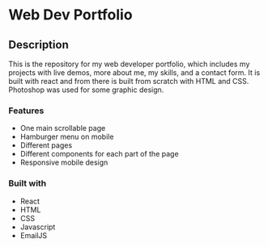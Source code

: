 # Web Dev Portfolio

## Description

This is the repository for my web developer portfolio, which includes my projects with live demos, more about me, my skills, and a contact form. It is built with react and from there is built from scratch with HTML and CSS. Photoshop was used for some graphic design.

### Features
- One main scrollable page
- Hamburger menu on mobile
- Different pages
- Different components for each part of the page
- Responsive mobile design

### Built with
- React
- HTML
- CSS
- Javascript
- EmailJS
